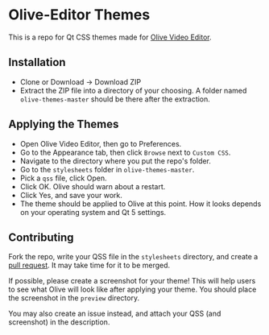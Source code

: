# Olive-Editor Themes

This is a repo for Qt CSS themes made for [Olive Video Editor](https://github.com/olive-editor/olive).

## Installation
* Clone or Download -> Download ZIP
* Extract the ZIP file into a directory of your choosing. A folder named `olive-themes-master` should be there after the extraction.

## Applying the Themes
* Open Olive Video Editor, then go to Preferences.
* Go to the Appearance tab, then click `Browse` next to `Custom CSS`.
* Navigate to the directory where you put the repo's folder.
* Go to the `stylesheets` folder in `olive-themes-master`.
* Pick a `qss` file, click Open.
* Click OK. Olive should warn about a restart.
* Click Yes, and save your work.
* The theme should be applied to Olive at this point. How it looks depends on your operating system and Qt 5 settings.

## Contributing
Fork the repo, write your QSS file in the `stylesheets` directory, and create a [pull request](https://github.com/zoomten/olive-themes/pulls). It may take time for it to be merged.

If possible, please create a screenshot for your theme! This will help users to see what Olive will look like after applying your theme. You should place the screenshot in the `preview` directory.

You may also create an issue instead, and attach your QSS (and screenshot) in the description.

